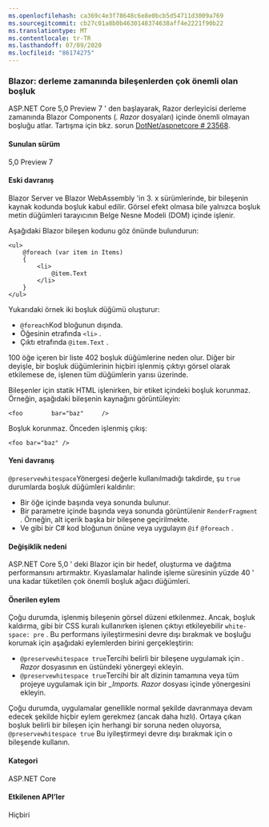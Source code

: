 ```yaml
---
ms.openlocfilehash: ca369c4e3f78648c6e8e0bcb5d54711d3009a769
ms.sourcegitcommit: cb27c01a8b0b4630148374638aff4e2221f90b22
ms.translationtype: MT
ms.contentlocale: tr-TR
ms.lasthandoff: 07/09/2020
ms.locfileid: "86174275"
---
```

### <a name="blazor-insignificant-whitespace-trimmed-from-components-at-compile-time"></a>Blazor: derleme zamanında bileşenlerden çok önemli olan boşluk

ASP.NET Core 5,0 Preview 7 ' den başlayarak, Razor derleyicisi derleme zamanında Blazor Components (*. Razor* dosyaları) içinde önemli olmayan boşluğu atlar. Tartışma için bkz. sorun [DotNet/aspnetcore # 23568](https://github.com/dotnet/aspnetcore/issues/23568).

#### <a name="version-introduced"></a>Sunulan sürüm

5,0 Preview 7

#### <a name="old-behavior"></a>Eski davranış

Blazor Server ve Blazor WebAssembly 'in 3. x sürümlerinde, bir bileşenin kaynak kodunda boşluk kabul edilir. Görsel efekt olmasa bile yalnızca boşluk metin düğümleri tarayıcının Belge Nesne Modeli (DOM) içinde işlenir.

Aşağıdaki Blazor bileşen kodunu göz önünde bulundurun:

```razor
<ul>
    @foreach (var item in Items)
    {
        <li>
            @item.Text
        </li>
    }
</ul>
```

Yukarıdaki örnek iki boşluk düğümü oluşturur:

* `@foreach`Kod bloğunun dışında.
* Öğesinin etrafında `<li>` .
* Çıktı etrafında `@item.Text` .

100 öğe içeren bir liste 402 boşluk düğümlerine neden olur. Diğer bir deyişle, bir boşluk düğümlerinin hiçbiri işlenmiş çıktıyı görsel olarak etkilemese de, işlenen tüm düğümlerin yarısı üzerinde.

Bileşenler için statik HTML işlenirken, bir etiket içindeki boşluk korunmaz. Örneğin, aşağıdaki bileşenin kaynağını görüntüleyin:

```razor
<foo        bar="baz"     />
```

Boşluk korunmaz. Önceden işlenmiş çıkış:

```razor
<foo bar="baz" />
```

#### <a name="new-behavior"></a>Yeni davranış

`@preservewhitespace`Yönergesi değerle kullanılmadığı takdirde, şu `true` durumlarda boşluk düğümleri kaldırılır:

* Bir öğe içinde başında veya sonunda bulunur.
* Bir parametre içinde başında veya sonunda görüntülenir `RenderFragment` . Örneğin, alt içerik başka bir bileşene geçirilmekte.
* Ve gibi bir C# kod bloğunun önüne veya uygulayın `@if` `@foreach` .

#### <a name="reason-for-change"></a>Değişiklik nedeni

ASP.NET Core 5,0 ' deki Blazor için bir hedef, oluşturma ve dağıtma performansını artırmaktır. Kıyaslamalar halinde işleme süresinin yüzde 40 ' una kadar tüketilen çok önemli boşluk ağacı düğümleri.

#### <a name="recommended-action"></a>Önerilen eylem

Çoğu durumda, işlenmiş bileşenin görsel düzeni etkilenmez. Ancak, boşluk kaldırma, gibi bir CSS kuralı kullanırken işlenen çıktıyı etkileyebilir `white-space: pre` . Bu performans iyileştirmesini devre dışı bırakmak ve boşluğu korumak için aşağıdaki eylemlerden birini gerçekleştirin:

* `@preservewhitespace true`Tercihi belirli bir bileşene uygulamak için *. Razor* dosyasının en üstündeki yönergeyi ekleyin.
* `@preservewhitespace true`Tercihi bir alt dizinin tamamına veya tüm projeye uygulamak için bir *_Imports. Razor* dosyası içinde yönergesini ekleyin.

Çoğu durumda, uygulamalar genellikle normal şekilde davranmaya devam edecek şekilde hiçbir eylem gerekmez (ancak daha hızlı). Ortaya çıkan boşluk belirli bir bileşen için herhangi bir soruna neden oluyorsa, `@preservewhitespace true` Bu iyileştirmeyi devre dışı bırakmak için o bileşende kullanın.

#### <a name="category"></a>Kategori

ASP.NET Core

#### <a name="affected-apis"></a>Etkilenen API’ler

Hiçbiri

<!--

#### Affected APIs

Not detectable via API analysis

-->
